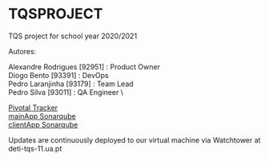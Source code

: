 # TQSPROJECT
TQS project for school year 2020/2021

Autores:

Alexandre Rodrigues [92951] : Product Owner\
Diogo Bento [93391] : DevOps \
Pedro Laranjinha [93179] : Team Lead\
Pedro Silva [93011] : QA Engineer \

[Pivotal Tracker](https://www.pivotaltracker.com/n/projects/2499427)\
[mainApp Sonarqube](https://sonarcloud.io/dashboard?branch=dev&id=buckaroo69_TQSPROJECT)\
[clientApp Sonarqube](https://sonarcloud.io/dashboard?branch=dev&id=tqs-side-client)

Updates are continuously deployed to our virtual machine via Watchtower at deti-tqs-11.ua.pt
